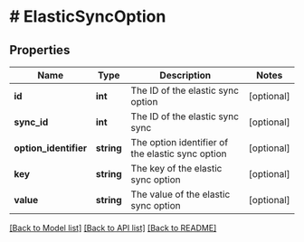 # # ElasticSyncOption

## Properties

Name | Type | Description | Notes
------------ | ------------- | ------------- | -------------
**id** | **int** | The ID of the elastic sync option | [optional]
**sync_id** | **int** | The ID of the elastic sync sync | [optional]
**option_identifier** | **string** | The option identifier of the elastic sync option | [optional]
**key** | **string** | The key of the elastic sync option | [optional]
**value** | **string** | The value of the elastic sync option | [optional]

[[Back to Model list]](../../README.md#models) [[Back to API list]](../../README.md#endpoints) [[Back to README]](../../README.md)
